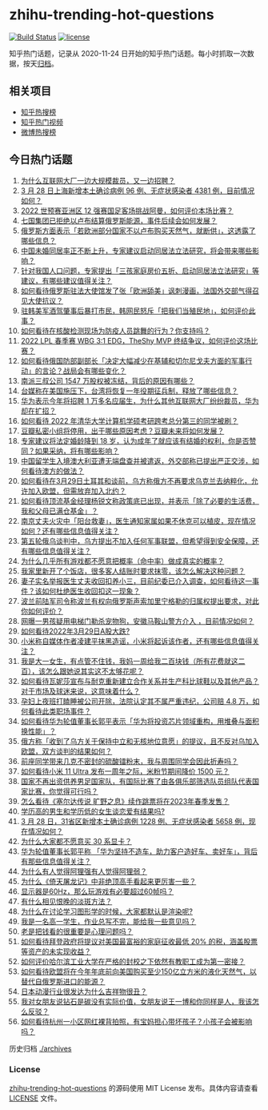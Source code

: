 # zhihu-trending-hot-questions

[![Build Status](https://github.com/justjavac/zhihu-trending-hot-questions/workflows/ci/badge.svg?branch=master)](https://github.com/justjavac/zhihu-trending-hot-questions/actions)
[![license](https://img.shields.io/github/license/justjavac/zhihu-trending-hot-questions)](https://github.com/justjavac/zhihu-trending-hot-questions/blob/master/LICENSE)

知乎热门话题，记录从 2020-11-24 日开始的知乎热门话题。每小时抓取一次数据，按天[归档](./archives)。

## 相关项目

- [知乎热搜榜](https://github.com/justjavac/zhihu-trending-top-search)
- [知乎热门视频](https://github.com/justjavac/zhihu-trending-hot-video)
- [微博热搜榜](https://github.com/justjavac/weibo-trending-hot-search)

## 今日热门话题

<!-- BEGIN -->
<!-- 最后更新时间 Wed Mar 30 2022 04:23:25 GMT+0800 (China Standard Time) -->

1. [为什么互联网大厂一边大规模裁员，又一边招聘？](https://www.zhihu.com/question/517051862)
1. [3 月 28 日上海新增本土确诊病例 96 例、无症状感染者 4381 例，目前情况如何？](https://www.zhihu.com/question/524731153)
1. [2022 世预赛亚洲区 12 强赛国足客场挑战阿曼，如何评价本场比赛？](https://www.zhihu.com/question/524771528)
1. [七国集团已拒绝以卢布结算俄罗斯能源，事件后续会如何发展？](https://www.zhihu.com/question/524664132)
1. [俄罗斯方面表示「若欧洲部分国家不以卢布购买天然气，就断供」，这透露了哪些信息？](https://www.zhihu.com/question/524750330)
1. [中国未婚同居率正不断上升，专家建议启动同居法立法研究，将会带来哪些影响？](https://www.zhihu.com/question/524735457)
1. [针对我国人口问题，专家提出「三孩家庭房价五折、启动同居法立法研究」等建议，有哪些建议值得关注？](https://www.zhihu.com/question/524577057)
1. [如何看待俄罗斯驻法大使馆发了张「欧洲舔美」讽刺漫画，法国外交部气得召见大使抗议？](https://www.zhihu.com/question/524367900)
1. [驻韩美军酒驾肇事后暴打市民，韩网民怒斥「把我们当殖民地」，如何评价此事？](https://www.zhihu.com/question/524670351)
1. [如何看待在核酸检测现场为防疫人员跳舞的行为？你支持吗？](https://www.zhihu.com/question/524598443)
1. [2022 LPL 春季赛 WBG 3:1 EDG，TheShy MVP 终结争议，如何评价这场比赛？](https://www.zhihu.com/question/524814905)
1. [如何看待俄国防部副部长「决定大幅减少在基辅和切尔尼戈夫方面的军事行动」的言论？战局会有哪些变化？](https://www.zhihu.com/question/524858322)
1. [南派三叔公司 1547 万股权被冻结，背后的原因有哪些？](https://www.zhihu.com/question/524780177)
1. [台媒称在美国施压下，台湾将恢复一年役期征兵制，释放了哪些信息？](https://www.zhihu.com/question/524761021)
1. [华为表示今年将招聘 1 万多名应届生，为什么其他互联网大厂纷纷裁员，华为却在扩招？](https://www.zhihu.com/question/524631927)
1. [如何看待 2022 年清华大学计算机学硕考研跨考总分第三的同学被刷？](https://www.zhihu.com/question/523818236)
1. [豆瓣私密小组将停用，出于哪些原因考虑？豆瓣未来将如何发展？](https://www.zhihu.com/question/524823729)
1. [专家建议将法定婚龄降到 18 岁，认为成年了就应该有结婚的权利，你是否赞同？如果采纳，将有哪些影响？](https://www.zhihu.com/question/524671844)
1. [中国留学生入境澳大利亚遭无端盘查并被遣返，外交部称已提出严正交涉，如何看待澳方的做法？](https://www.zhihu.com/question/524659707)
1. [如何看待在3月29日土耳其和谈前，乌方称俄方不再要求乌克兰去纳粹化，允许加入欧盟，但需放弃加入北约？](https://www.zhihu.com/question/524730230)
1. [如何看待顶流基金经理杨锐文称政策底已出现，并表示「除了必要的生活费，我和父母已满仓基金」？](https://www.zhihu.com/question/524788074)
1. [南京丈夫火灾中「阳台救妻」，医生通知家属如果不休克可以植皮，现在情况如何？还有哪些信息值得关注？](https://www.zhihu.com/question/522220707)
1. [第五轮俄乌谈判中，乌方提出不加入任何军事联盟，但希望得到安全保障，还有哪些信息值得关注？](https://www.zhihu.com/question/524870572)
1. [为什么几乎所有游戏都不愿意把概率（命中率）做成真实的概率？](https://www.zhihu.com/question/473432101)
1. [我家里新开了个饭店，很多客人结账时要求抹零，该怎么解决这种问题？](https://www.zhihu.com/question/422108658)
1. [妻子实名举报医生丈夫收回扣养小三，目前纪委已介入调查，如何看待这一事件？该如何杜绝医生收回扣这一现象？](https://www.zhihu.com/question/524798740)
1. [波兰前陆军司令称波兰有权向俄罗斯声索加里宁格勒的归属权提出要求，对此你如何评价？](https://www.zhihu.com/question/524589191)
1. [网曝一男孩疑用电梯门勒杀宠物狗，安徽马鞍山警方介入 ，目前情况如何？](https://www.zhihu.com/question/524621768)
1. [如何看待2022年3月29日A股大跌?](https://www.zhihu.com/question/524766332)
1. [小米称自媒体作者凌建平抹黑造谣，小米将起诉该作者，还有哪些信息值得关注？](https://www.zhihu.com/question/524817755)
1. [我是大一女生，有点管不住钱，我妈一周给我二百块钱（所有花费就这二百），该怎么跟她说其实这不太够花呢？](https://www.zhihu.com/question/524814129)
1. [如何看待瓦妮莎宣布与耐克重新建立合作关系并生产科比球鞋以及其他产品？对于市场及球迷来说，这意味着什么？](https://www.zhihu.com/question/523988825)
1. [孕妇上夜班打瞌睡被公司开除，法院认定其不属严重违纪，公司赔 4.8 万，如何看待此类职场事件？](https://www.zhihu.com/question/524606319)
1. [如何看待华为轮值董事长郭平表示「华为将投资芯片领域重构，用堆叠与面积换性能」？](https://www.zhihu.com/question/524723537)
1. [俄方称「收到了乌方关于保持中立和无核地位意愿」的提议，且不反对乌加入欧盟，双方谈判的结果如何？](https://www.zhihu.com/question/524866610)
1. [前座同学带来几克不密封的硫酸镭粉末，我与周围同学会因此折寿吗？](https://www.zhihu.com/question/521407972)
1. [如何看待小米 11 Ultra 发布一周年之际，米粉节期间降价 1500 元？](https://www.zhihu.com/question/524585373)
1. [国家不再出资供养男足国家队，有国际比赛了由各俱乐部筛选队员组队代表国家比赛，你觉得可行吗？](https://www.zhihu.com/question/518187102)
1. [怎么看待《塞尔达传说 旷野之息》续作跳票将在2023年春季发售？](https://www.zhihu.com/question/524878198)
1. [学历高的男生和学历低的女生谈恋爱有结果吗?](https://www.zhihu.com/question/524757808)
1. [3 月 28 日，31省区新增本土确诊病例 1228 例、无症状感染者 5658 例，现在情况如何？](https://www.zhihu.com/question/524738472)
1. [为什么大家都不愿意买 30 系显卡？](https://www.zhihu.com/question/524409298)
1. [华为轮值董事长郭平称 「华为坚持不造车，助力客户造好车、卖好车」，背后有那些信息值得关注？](https://www.zhihu.com/question/524632091)
1. [为什么有人觉得阿狸强有人觉得阿狸弱？](https://www.zhihu.com/question/524356035)
1. [为什么《倚天屠龙记》中非绝顶高手看起来更厉害一些？](https://www.zhihu.com/question/516138551)
1. [显示器是60Hz，那么玩游戏有必要超过60帧吗？](https://www.zhihu.com/question/403264252)
1. [有什么相见恨晚的淡斑方法？](https://www.zhihu.com/question/271614470)
1. [为什么在讨论学习图形学的时候，大家都默认是渲染呢?](https://www.zhihu.com/question/513695297)
1. [我是一名高一学生，作业总写不完，能给我一些意见吗？](https://www.zhihu.com/question/524819576)
1. [老是把钱看的很重要是心理问题吗？](https://www.zhihu.com/question/524150682)
1. [如何看待拜登政府将提议对美国最富裕的家庭征收最低 20% 的税，涵盖股票等资产的未实现收益？](https://www.zhihu.com/question/524679831)
1. [如何评价哈尔滨工业大学在严格的封校之下依然有教职工成为第一密接？](https://www.zhihu.com/question/524464119)
1. [如何看待欧盟将在今年年底前向美国购买至少150亿立方米的液化天然气，以替代自俄罗斯进口的能源？](https://www.zhihu.com/question/524111390)
1. [日本动漫行业很发达为什么吉祥物很丑？](https://www.zhihu.com/question/523508381)
1. [我对女朋友说钻石是碳没有实际价值，女朋友说王一博和你同样是人，我该怎么反驳？](https://www.zhihu.com/question/522422779)
1. [如何看待杭州一小区网红裸背拍照，有宝妈担心带坏孩子？小孩子会被影响吗？](https://www.zhihu.com/question/524729713)

<!-- END -->

历史归档 [./archives](./archives)

### License

[zhihu-trending-hot-questions](https://github.com/justjavac/zhihu-trending-hot-questions)
的源码使用 MIT License 发布。具体内容请查看 [LICENSE](./LICENSE) 文件。
